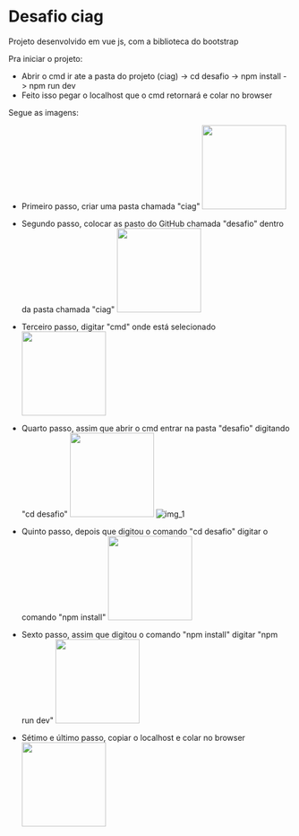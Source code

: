 # Desafio ciag

Projeto desenvolvido em vue js, com a biblioteca do bootstrap

Pra iniciar o projeto:
  - Abrir o cmd ir ate a pasta do projeto (ciag) -> cd desafio -> npm install -> npm run dev
  - Feito isso pegar o localhost que o cmd retornará e colar no browser

Segue as imagens:
  - Primeiro passo, criar uma pasta chamada "ciag"
    <img src="/public/img_1.jpg" width="150"/>
  
  - Segundo passo, colocar as pasto do GitHub chamada "desafio" dentro da pasta chamada "ciag"
    <img src="/img_2.jpg" width="150"/>

  - Terceiro passo, digitar "cmd" onde está selecionado
    <img src="/img_3.jpg" width="150"/>

  - Quarto passo, assim que abrir o cmd entrar na pasta "desafio" digitando "cd desafio"
    <img src="/img_4.jpg" width="150"/>
    ![img_1](https://github.com/drp014/ciag/assets/141743253/e960cec5-3dd2-4364-a28f-9db078b994ec)

  - Quinto passo, depois que digitou o comando "cd desafio" digitar o comando "npm install"
    <img src="/img_5.jpg" width="150"/>

  - Sexto passo, assim que digitou o comando "npm install" digitar "npm run dev"
    <img src="/img_6.jpg" width="150"/>

  - Sétimo e último passo, copiar o localhost e colar no browser
    <img src="/img_7.jpg" width="150"/>
